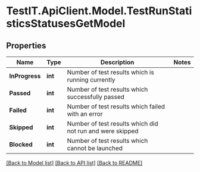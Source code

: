 # TestIT.ApiClient.Model.TestRunStatisticsStatusesGetModel

## Properties

Name | Type | Description | Notes
------------ | ------------- | ------------- | -------------
**InProgress** | **int** | Number of test results which is running currently | 
**Passed** | **int** | Number of test results which successfully passed | 
**Failed** | **int** | Number of test results which failed with an error | 
**Skipped** | **int** | Number of test results which did not run and were skipped | 
**Blocked** | **int** | Number of test results which cannot be launched | 

[[Back to Model list]](../README.md#documentation-for-models) [[Back to API list]](../README.md#documentation-for-api-endpoints) [[Back to README]](../README.md)

